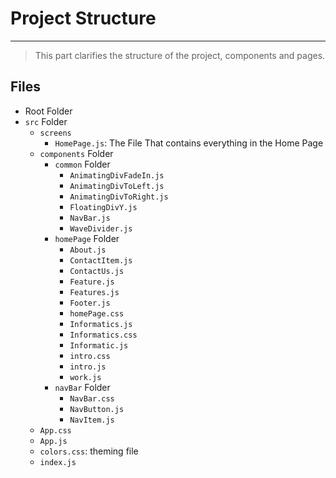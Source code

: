 # Project Structure

<hr />

> This part clarifies the structure of the project, components and pages.

## Files

- Root Folder
- `src` Folder
  - `screens`
    - `HomePage.js`: The File That contains everything in the Home Page
  - `components` Folder
    - `common` Folder
      - `AnimatingDivFadeIn.js`
      - `AnimatingDivToLeft.js`
      - `AnimatingDivToRight.js`
      - `FloatingDivY.js`
      - `NavBar.js`
      - `WaveDivider.js`
    - `homePage` Folder
      - `About.js`
      - `ContactItem.js`
      - `ContactUs.js`
      - `Feature.js`
      - `Features.js`
      - `Footer.js`
      - `homePage.css`
      - `Informatics.js`
      - `Informatics.css`
      - `Informatic.js`
      - `intro.css`
      - `intro.js`
      - `work.js`
    - `navBar` Folder
      - `NavBar.css`
      - `NavButton.js`
      - `NavItem.js`
  - `App.css`
  - `App.js`
  - `colors.css`: theming file
  - `index.js`
